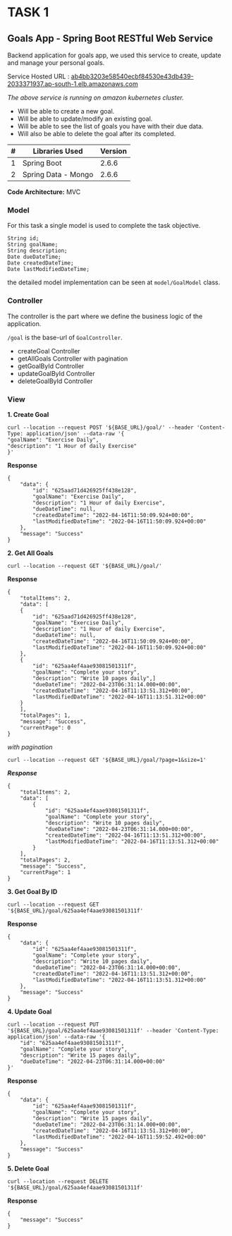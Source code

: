 # TASK 1

## Goals App - Spring Boot RESTful Web Service

Backend application for goals app, we used this service to create, update and manage your personal goals.

Service Hosted URL : [ab4bb3203e58540ecbf84530e43db439-2033371937.ap-south-1.elb.amazonaws.com](ab4bb3203e58540ecbf84530e43db439-2033371937.ap-south-1.elb.amazonaws.com)

*The above service is running on amazon kubernetes cluster.*

- Will be able to create a new goal.
- Will be able to update/modify an existing goal.
- Will be able to see the list of goals you have with their due data.
- Will also be able to delete the goal after its completed.

| # | Libraries Used | Version |
|--|--|--|
| 1 | Spring Boot | 2.6.6 |
| 2 | Spring Data - Mongo | 2.6.6

**Code Architecture:**  MVC

### Model
For this task a single model is used to complete the task objective.

```
String id;  
String goalName;  
String description;  
Date dueDateTime;
Date createdDateTime;
Date lastModifiedDateTime;
```
the detailed model implementation can be seen at `model/GoalModel` class.

### Controller
The controller is the part where we define the business logic of the application.

`/goal` is the  base-url of `GoalController`.

- createGoal Controller
- getAllGoals Controller with pagination
- getGoalById Controller
- updateGoalById Controller
- deleteGoalById Controller

### View

**1. Create Goal**

```
curl --location --request POST '${BASE_URL}/goal/' --header 'Content-Type: application/json' --data-raw '{
"goalName": "Exercise Daily",
"description": "1 Hour of daily Exercise"
}'
```

**Response**

```
{
	"data": {
		"id": "625aad71d426925ff438e128",
		"goalName": "Exercise Daily",
		"description": "1 Hour of daily Exercise",
		"dueDateTime": null,
		"createdDateTime": "2022-04-16T11:50:09.924+00:00",
		"lastModifiedDateTime": "2022-04-16T11:50:09.924+00:00"
	},
	"message": "Success"
}
```

**2. Get All Goals**

```
curl --location --request GET '${BASE_URL}/goal/'
```

**Response**

```
{
	"totalItems": 2,
	"data": [
	{
		"id": "625aad71d426925ff438e128",
		"goalName": "Exercise Daily",
		"description": "1 Hour of daily Exercise",
		"dueDateTime": null,
		"createdDateTime": "2022-04-16T11:50:09.924+00:00",
		"lastModifiedDateTime": "2022-04-16T11:50:09.924+00:00"
	},
	{
		"id": "625aa4ef4aae93081501311f",
		"goalName": "Complete your story",
		"description": "Write 10 pages daily",]
		"dueDateTime": "2022-04-23T06:31:14.000+00:00",
		"createdDateTime": "2022-04-16T11:13:51.312+00:00",
		"lastModifiedDateTime": "2022-04-16T11:13:51.312+00:00"
	}
	],
	"totalPages": 1,
	"message": "Success",
	"currentPage": 0
}
```

*with pagination*

```
curl --location --request GET '${BASE_URL}/goal/?page=1&size=1'
```

***Response***

```
{
	"totalItems": 2,
	"data": [
		{
			"id": "625aa4ef4aae93081501311f",
			"goalName": "Complete your story",
			"description": "Write 10 pages daily",
			"dueDateTime": "2022-04-23T06:31:14.000+00:00",
			"createdDateTime": "2022-04-16T11:13:51.312+00:00",
			"lastModifiedDateTime": "2022-04-16T11:13:51.312+00:00"
		}
	],
	"totalPages": 2,
	"message": "Success",
	"currentPage": 1
}
```

**3. Get Goal By ID**

```
curl --location --request GET '${BASE_URL}/goal/625aa4ef4aae93081501311f'
```

**Response**

```
{
	"data": {
		"id": "625aa4ef4aae93081501311f",
		"goalName": "Complete your story",
		"description": "Write 10 pages daily",
		"dueDateTime": "2022-04-23T06:31:14.000+00:00",
		"createdDateTime": "2022-04-16T11:13:51.312+00:00",
		"lastModifiedDateTime": "2022-04-16T11:13:51.312+00:00"
	},
	"message": "Success"
}
```

**4. Update Goal**

```
curl --location --request PUT '${BASE_URL}/goal/625aa4ef4aae93081501311f' --header 'Content-Type: application/json' --data-raw '{
	"id": "625aa4ef4aae93081501311f",
	"goalName": "Complete your story",
	"description": "Write 15 pages daily",
	"dueDateTime": "2022-04-23T06:31:14.000+00:00"
}'
```

**Response**

```
{
	"data": {
		"id": "625aa4ef4aae93081501311f",
		"goalName": "Complete your story",
		"description": "Write 15 pages daily",
		"dueDateTime": "2022-04-23T06:31:14.000+00:00",
		"createdDateTime": "2022-04-16T11:13:51.312+00:00",
		"lastModifiedDateTime": "2022-04-16T11:59:52.492+00:00"
	},
	"message": "Success"
}
```

**5. Delete Goal**

```
curl --location --request DELETE '${BASE_URL}/goal/625aa4ef4aae93081501311f'
```

**Response**

```
{
	"message": "Success"
}
```